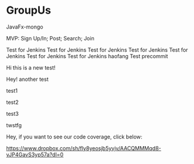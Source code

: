 # GroupUs

JavaFx-mongo

MVP: Sign Up/In; Post; Search; Join

Test for Jenkins
Test for Jenkins
Test for Jenkins
Test for Jenkins
Test for Jenkins
Test for Jenkins
Test for Jenkins
haofang
Test precommit

Hi this is a new test!

Hey! another test

test1

test2

test3

twstfg


Hey, if you want to see our code coverage, click below:

https://www.dropbox.com/sh/fly8yeosjb5yvjv/AACQMMMqd8-vJP4GavS3yp57a?dl=0
